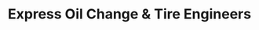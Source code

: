 ---
title: "Express Oil Change & Tire Engineers"
url: /birmingham/express-oil-change-und-tire-engineers-hollywood-boulevard/
shop: Reifen
---